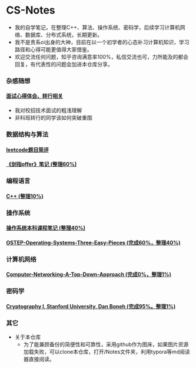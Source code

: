 # CS-Notes
* 我的自学笔记，在整理C++、算法、操作系统、密码学，后续学习计算机网络、数据库、分布式系统，长期更新。
* 我不是贵系oi出身的大神，目前在以一个初学者的心态补习计算机知识，学习路径和心得可能更值得大家借鉴。
* 欢迎交流任何问题，知乎咨询满意率100%，私信交流也可，力所能及的都会回复，有代表性的问题会加进本仓库分享。

### 杂感随想

#### [面试心得体会、转行相关](https://github.com/huangrt01/Markdown-Transformer-and-Uploader/blob/master/Notes/%E9%9D%A2%E8%AF%95%E5%BF%83%E5%BE%97%E4%BD%93%E4%BC%9A%E4%B8%8E%E8%BD%AC%E8%A1%8C%E7%9B%B8%E5%85%B3.md)
* 我对校招技术面试的粗浅理解
* 非科班转行的同学该如何突破重围

### 数据结构与算法

#### [leetcode题目简评](https://github.com/huangrt01/Markdown-Transformer-and-Uploader/blob/master/Notes/Output/leetcode%E9%A2%98%E7%9B%AE%E7%AE%80%E8%AF%84.md)

#### [《剑指offer》笔记  (整理60%)](https://github.com/huangrt01/Markdown-Transformer-and-Uploader/blob/master/Notes/Output/%E3%80%8A%E5%89%91%E6%8C%87offer%E3%80%8B%E7%AC%94%E8%AE%B0.md)

### 编程语言

#### [C++  (整理10%)](https://github.com/huangrt01/Markdown-Transformer-and-Uploader/blob/master/Notes/Output/C%2B%2B.md)

### 操作系统

#### [操作系统本科课程笔记  (整理40%)](https://github.com/huangrt01/Markdown-Transformer-and-Uploader/blob/master/Notes/Output/%E6%93%8D%E4%BD%9C%E7%B3%BB%E7%BB%9F.md)

#### [OSTEP-Operating-Systems-Three-Easy-Pieces  (完成60%，整理40%)](https://github.com/huangrt01/Markdown-Transformer-and-Uploader/blob/master/Notes/Output/OSTEP-Operating-Systems-Three-Easy-Pieces.md)

### 计算机网络

#### [Computer-Networking-A-Top-Down-Approach  (完成0%，整理1%)](https://github.com/huangrt01/Markdown-Transformer-and-Uploader/blob/master/Notes/Output/Computer-Networking-A-Top-Down-Approach.md)

### 密码学

#### [Cryptography I, Stanford University, Dan Boneh (完成95%。整理1%)](https://github.com/huangrt01/Markdown-Transformer-and-Uploader/blob/master/Notes/Output/Cryptography%20I%2C%20Stanford%20University%2C%20Coursera.md)

### 其它

* 关于本仓库
  * 为了能兼顾备份的简便性和可靠性，采用github作为图床，如果图片资源加载失败，可以clone本仓库，打开/Notes文件夹，利用typora等md阅读器直接阅读。

